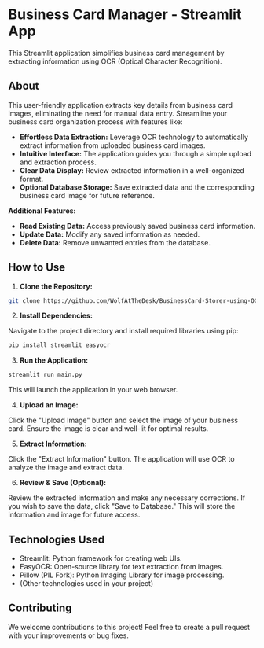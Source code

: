 
# Business Card Manager - Streamlit App

This Streamlit application simplifies business card management by extracting information using OCR (Optical Character Recognition).

## About

This user-friendly application extracts key details from business card images, eliminating the need for manual data entry. Streamline your business card organization process with features like:

* **Effortless Data Extraction:** Leverage OCR technology to automatically extract information from uploaded business card images.
* **Intuitive Interface:** The application guides you through a simple upload and extraction process.
* **Clear Data Display:** Review extracted information in a well-organized format.
* **Optional Database Storage:** Save extracted data and the corresponding business card image for future reference.

**Additional Features:**

* **Read Existing Data:** Access previously saved business card information.
* **Update Data:** Modify any saved information as needed.
* **Delete Data:** Remove unwanted entries from the database.

## How to Use

1. **Clone the Repository:**

  ```bash
  git clone https://github.com/WolfAtTheDesk/BusinessCard-Storer-using-OCR.git
  ```

2. **Install Dependencies:**

  Navigate to the project directory and install required libraries using pip:

  ```bash
  pip install streamlit easyocr 
  ```


3. **Run the Application:**

  ```bash
  streamlit run main.py
  ```

  This will launch the application in your web browser.

4. **Upload an Image:**

  Click the "Upload Image" button and select the image of your business card. Ensure the image is clear and well-lit for optimal results.

5. **Extract Information:**

  Click the "Extract Information" button. The application will use OCR to analyze the image and extract data.

6. **Review & Save (Optional):**

  Review the extracted information and make any necessary corrections. If you wish to save the data, click "Save to Database." This will store the information and image for future access.

## Technologies Used

* Streamlit: Python framework for creating web UIs.
* EasyOCR: Open-source library for text extraction from images.
* Pillow (PIL Fork): Python Imaging Library for image processing.
* (Other technologies used in your project)


## Contributing

We welcome contributions to this project! Feel free to create a pull request with your improvements or bug fixes.

